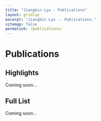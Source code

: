 ```yaml
---
title: "Jiangbin Lyu - Publications"
layout: gridlay
excerpt: "Jiangbin Lyu -- Publications."
sitemap: false
permalink: /publications/
---
```



# Publications

## Highlights
Coming soon...

## Full List
Coming soon...

